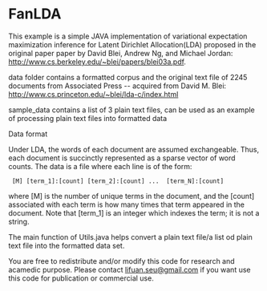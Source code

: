 FanLDA
======

This example is a simple JAVA implementation of variational expectation maximization inference for Latent Dirichlet Allocation(LDA) proposed in the original paper paper by David Blei, Andrew Ng, and Michael Jordan: http://www.cs.berkeley.edu/~blei/papers/blei03a.pdf.

data folder contains a formatted corpus and the original text file of 2245 documents from Associated Press -- acquired from David M. Blei: http://www.cs.princeton.edu/~blei/lda-c/index.html

sample_data contains a list of 3 plain text files, can be used as an example of processing plain text files into formatted data


Data format

Under LDA, the words of each document are assumed exchangeable.  Thus,
each document is succinctly represented as a sparse vector of word
counts. The data is a file where each line is of the form:

     [M] [term_1]:[count] [term_2]:[count] ...  [term_N]:[count]

where [M] is the number of unique terms in the document, and the
[count] associated with each term is how many times that term appeared
in the document.  Note that [term_1] is an integer which indexes the
term; it is not a string.


The main function of Utils.java helps convert a plain text file/a list od plain text file into the formatted data set.

You are free to redistribute and/or modify this code for research and acamedic purpose. Please contact lifuan.seu@gmail.com if you want use this code for publication or commercial use. 
